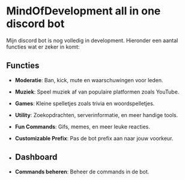 # MindOfDevelopment all in one discord bot

Mijn discord bot is nog volledig in development. Hieronder een aantal functies wat er zeker in komt:

## Functies

- **Moderatie**: Ban, kick, mute en waarschuwingen voor leden.
- **Muziek**: Speel muziek af van populaire platformen zoals YouTube.
- **Games**: Kleine spelletjes zoals trivia en woordspelletjes.
- **Utility**: Zoekopdrachten, serverinformatie, en meer handige tools.
- **Fun Commands**: Gifs, memes, en meer leuke reacties.
- **Customizable Prefix**: Pas de bot prefix aan naar jouw voorkeur.

- ## Dashboard
- **Commands beheren**: Beheer de commands in de bot.
